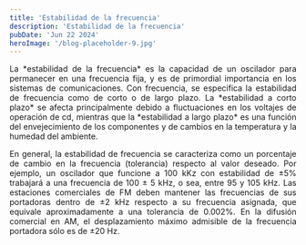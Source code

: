 ```yaml
---
title: 'Estabilidad de la frecuencia'
description: 'Estabilidad de la frecuencia'
pubDate: 'Jun 22 2024'
heroImage: '/blog-placeholder-9.jpg'
---
```


<p style="text-align: justify;">
    La *estabilidad de la frecuencia* es la capacidad de un oscilador para permanecer en una frecuencia fija, y es de primordial importancia en los sistemas de comunicaciones. Con frecuencia, se especifica la estabilidad de frecuencia como de corto o de largo plazo. La *estabilidad a corto plazo* se afecta principalmente debido a fluctuaciones en los voltajes de operación de cd, mientras que la *estabilidad a largo plazo* es una función del envejecimiento de los componentes y de cambios en la temperatura y la humedad del ambiente.
</p>

<p style="text-align: justify;">
    En general, la estabilidad de frecuencia se caracteriza como un porcentaje de cambio en la frecuencia (tolerancia) respecto al valor deseado. Por ejemplo, un oscilador que funcione a 100 kKz con estabilidad de ±5% trabajará a una frecuencia de 100 ± 5 kHz, o sea, entre 95 y 105 kHz. Las estaciones comerciales de FM deben mantener las frecuencias de sus portadoras dentro de ±2 kHz respecto a su frecuencia asignada, que equivale aproximadamente a una tolerancia de 0.002%. En la difusión comercial en AM, el desplazamiento máximo admisible de la frecuencia portadora sólo es de ±20 Hz.
</p>
